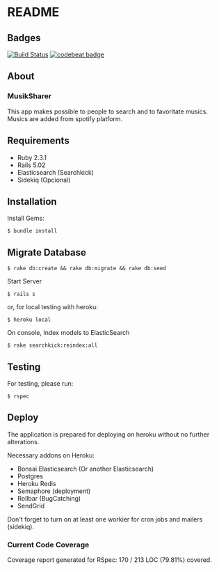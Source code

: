 # README

## Badges 

[![Build Status](https://semaphoreci.com/api/v1/hamdan/musiksharer/branches/master/shields_badge.svg)](https://semaphoreci.com/hamdan/musiksharer) [![codebeat badge](https://codebeat.co/badges/d454bc9b-bbe8-4b06-99f9-d768419e0910)](https://codebeat.co/projects/github-com-hamdan85-musiksharer-master)

## About

### MusikSharer

This app makes possible to people to search and to favoritate musics.
Musics are added from spotify platform.

## Requirements

* Ruby 2.3.1
* Rails 5.02
* Elasticsearch (Searchkick)
* Sidekiq (Opcional)

## Installation

Install Gems:
```
$ bundle install
```

## Migrate Database
```
$ rake db:create && rake db:migrate && rake db:seed
```

Start Server
```
$ rails s
```
or, for local testing with heroku:
```
$ heroku local
```

On console, Index models to ElasticSearch
```
$ rake searchkick:reindex:all
```

## Testing
For testing, please run:
```
$ rspec
```

## Deploy

The application is prepared for deploying on heroku without no further alterations.

Necessary addons on Heroku:

* Bonsai Elasticsearch (Or another Elasticsearch)
* Postgres
* Heroku Redis
* Semaphore (deployment)
* Rollbar (BugCatching)
* SendGrid

Don't forget to turn on at least one workier for cron jobs and mailers (sidekiq).

### Current Code Coverage
Coverage report generated for RSpec:
170 / 213 LOC (79.81%) covered.

